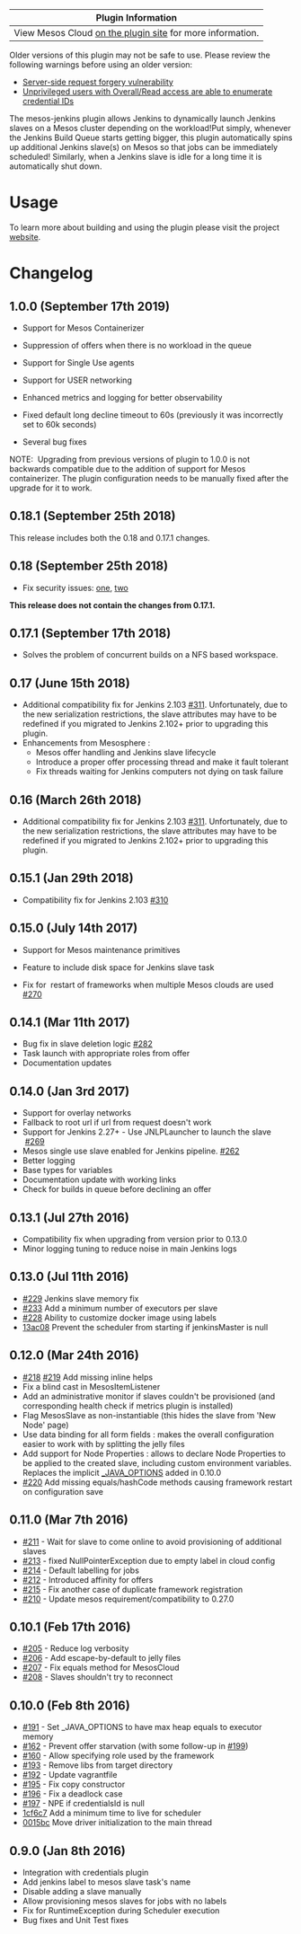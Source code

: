| Plugin Information                                                                            |
|-----------------------------------------------------------------------------------------------|
| View Mesos Cloud [on the plugin site](https://plugins.jenkins.io/mesos) for more information. |

Older versions of this plugin may not be safe to use. Please review the
following warnings before using an older version:

-   [Server-side request forgery
    vulnerability](https://jenkins.io/security/advisory/2018-09-25/#SECURITY-1013%20%282%29)
-   [Unprivileged users with Overall/Read access are able to enumerate
    credential
    IDs](https://jenkins.io/security/advisory/2018-09-25/#SECURITY-1013%20%281%29)

The mesos-jenkins plugin allows Jenkins to dynamically launch Jenkins
slaves on a Mesos cluster depending on the workload!Put simply, whenever
the Jenkins Build Queue starts getting bigger, this plugin automatically
spins up additional Jenkins slave(s) on Mesos so that jobs can be
immediately scheduled! Similarly, when a Jenkins slave is idle for a
long time it is automatically shut down.

# Usage

To learn more about building and using the plugin please visit the
project [website](http://jenkinsci.github.io/mesos-plugin/).

# Changelog

## 1.0.0 (September 17th 2019)

-   Support for Mesos Containerizer

-   Suppression of offers when there is no workload in the queue

-   Support for Single Use agents
-   Support for USER networking
-   Enhanced metrics and logging for better observability

-   Fixed default long decline timeout to 60s (previously it was
    incorrectly set to 60k seconds)
-   Several bug fixes

NOTE:  Upgrading from previous versions of plugin to 1.0.0 is not
backwards compatible due to the addition of support for Mesos
containerizer. The plugin configuration needs to be manually fixed after
the upgrade for it to work.

## 0.18.1 (September 25th 2018)

This release includes both the 0.18 and 0.17.1 changes.

## 0.18 (September 25th 2018)

-   Fix security issues:
    [one](https://jenkins.io/security/advisory/2018-09-25/#SECURITY-1013%20(1)),
    [two](https://jenkins.io/security/advisory/2018-09-25/#SECURITY-1013%20(2))

**This release does not contain the changes from 0.17.1.**

## 0.17.1 (September 17th 2018)

-   Solves the problem of concurrent builds on a NFS based workspace. 

## 0.17 (June 15th 2018)

-   Additional compatibility fix for Jenkins
    2.103 [\#311](https://github.com/jenkinsci/mesos-plugin/pull/311).
    Unfortunately, due to the new serialization restrictions, the slave
    attributes may have to be redefined if you migrated to Jenkins
    2.102+ prior to upgrading this plugin.
-   Enhancements from Mesosphere : 
    -   Mesos offer handling and Jenkins slave lifecycle
    -   Introduce a proper offer processing thread and make it fault
        tolerant
    -   Fix threads waiting for Jenkins computers not dying on task
        failure

## 0.16 (March 26th 2018)

-   Additional compatibility fix for Jenkins
    2.103 [\#311](https://github.com/jenkinsci/mesos-plugin/pull/311).
    Unfortunately, due to the new serialization restrictions, the slave
    attributes may have to be redefined if you migrated to Jenkins
    2.102+ prior to upgrading this plugin.

## 0.15.1 (Jan 29th 2018)

-   Compatibility fix for Jenkins
    2.103 [\#310](https://github.com/jenkinsci/mesos-plugin/pull/310)

## 0.15.0 (July 14th 2017)

-   Support for Mesos maintenance primitives

-   Feature to include disk space for Jenkins slave task

-   Fix for  restart of frameworks when multiple Mesos clouds are used
    [\#270](https://github.com/jenkinsci/mesos-plugin/issues/270)

## 0.14.1 (Mar 11th 2017)

-   Bug fix in slave deletion logic
    [\#282](https://github.com/jenkinsci/mesos-plugin/issues/282)
-   Task launch with appropriate roles from offer
-   Documentation updates

## 0.14.0 (Jan 3rd 2017)

-   Support for overlay networks
-   Fallback to root url if url from request doesn't work
-   Support for Jenkins 2.27+ - Use JNLPLauncher to launch the slave
     [\#269](https://github.com/jenkinsci/mesos-plugin/issues/269)
-   Mesos single use slave enabled for Jenkins pipeline.
    [\#262](https://github.com/jenkinsci/mesos-plugin/issues/262)
-   Better logging
-   Base types for variables 
-   Documentation update with working links
-   Check for builds in queue before declining an offer

## 0.13.1 (Jul 27th 2016)

-   Compatibility fix when upgrading from version prior to 0.13.0
-   Minor logging tuning to reduce noise in main Jenkins logs

## 0.13.0 (Jul 11th 2016)

-   [\#229](https://github.com/jenkinsci/mesos-plugin/pull/229) Jenkins
    slave memory fix
-   [\#233](https://github.com/jenkinsci/mesos-plugin/pull/233) Add a
    minimum number of executors per slave
-   [\#228](https://github.com/jenkinsci/mesos-plugin/pull/228) Ability
    to customize docker image using labels
-   [13ac08](https://github.com/jenkinsci/mesos-plugin/commit/13ac08a06bb6a59b866554a90949bc6bf90ef196)
    Prevent the scheduler from starting if jenkinsMaster is null

## 0.12.0 (Mar 24th 2016)

-   [\#218](https://github.com/jenkinsci/mesos-plugin/pull/218)
    [\#219](https://github.com/jenkinsci/mesos-plugin/pull/219) Add
    missing inline helps
-   Fix a blind cast in MesosItemListener
-   Add an administrative monitor if slaves couldn't be provisioned (and
    corresponding health check if metrics plugin is installed)
-   Flag MesosSlave as non-instantiable (this hides the slave from 'New
    Node' page)
-   Use data binding for all form fields : makes the overall
    configuration easier to work with by splitting the jelly files
-   Add support for Node Properties : allows to declare Node Properties
    to be applied to the created slave, including custom environment
    variables. Replaces the
    implicit [\_JAVA\_OPTIONS](https://github.com/jenkinsci/mesos-plugin/commit/6db07a7ffe577cce8e88d70c0d338155e59e19be)
    added in 0.10.0
-   [\#220](https://github.com/jenkinsci/mesos-plugin/pull/220) Add
    missing equals/hashCode methods causing framework restart on
    configuration save

## 0.11.0 (Mar 7th 2016)

-   [\#211](https://github.com/jenkinsci/mesos-plugin/pull/211) - Wait
    for slave to come online to avoid provisioning of additional slaves
-   [\#213](https://github.com/jenkinsci/mesos-plugin/pull/213) - fixed
    NullPointerException due to empty label in cloud config
-   [\#214](https://github.com/jenkinsci/mesos-plugin/pull/214) -
    Default labelling for jobs
-   [\#212](https://github.com/jenkinsci/mesos-plugin/pull/212) -
    Introduced affinity for offers
-   [\#215](https://github.com/jenkinsci/mesos-plugin/pull/215) - Fix
    another case of duplicate framework registration
-   [\#210](https://github.com/jenkinsci/mesos-plugin/pull/210) - Update
    mesos requirement/compatibility to 0.27.0

## 0.10.1 (Feb 17th 2016)

-   [\#205](https://github.com/jenkinsci/mesos-plugin/pull/205) - Reduce
    log verbosity
-   [\#206](https://github.com/jenkinsci/mesos-plugin/pull/206) - Add
    escape-by-default to jelly files
-   [\#207](https://github.com/jenkinsci/mesos-plugin/pull/207) - Fix
    equals method for MesosCloud
-   [\#208](https://github.com/jenkinsci/mesos-plugin/pull/208) - Slaves
    shouldn't try to reconnect

## 0.10.0 (Feb 8th 2016)

-   [\#191](https://github.com/jenkinsci/mesos-plugin/pull/191) - Set
    \_JAVA\_OPTIONS to have max heap equals to executor memory
-   [\#162](https://github.com/jenkinsci/mesos-plugin/pull/162) -
    Prevent offer starvation (with some follow-up
    in [\#199](https://github.com/jenkinsci/mesos-plugin/pull/199))
-   [\#160](https://github.com/jenkinsci/mesos-plugin/pull/160) - Allow
    specifying role used by the framework
-   [\#193](https://github.com/jenkinsci/mesos-plugin/pull/193) - Remove
    libs from target directory
-   [\#192](https://github.com/jenkinsci/mesos-plugin/pull/192) - Update
    vagrantfile
-   [\#195](https://github.com/jenkinsci/mesos-plugin/pull/195) - Fix
    copy constructor
-   [\#196](https://github.com/jenkinsci/mesos-plugin/pull/196) - Fix a
    deadlock case
-   [\#197](https://github.com/jenkinsci/mesos-plugin/pull/197) - NPE if
    credentialsId is null
-   [1cf6c7](https://github.com/jenkinsci/mesos-plugin/commit/1cf6c7d7182327471b81dcf08998688db540f77d) Add
    a minimum time to live for scheduler
-   [0015bc](https://github.com/jenkinsci/mesos-plugin/commit/0015bcb314b6ba488ad5224d6629aa79825bea18) Move
    driver initialization to the main thread

## 0.9.0 (Jan 8th 2016)

-   Integration with credentials plugin
-   Add jenkins label to mesos slave task's name
-   Disable adding a slave manually
-   Allow provisioning mesos slaves for jobs with no labels
-   Fix for RuntimeException during Scheduler execution
-   Bug fixes and Unit Test fixes
